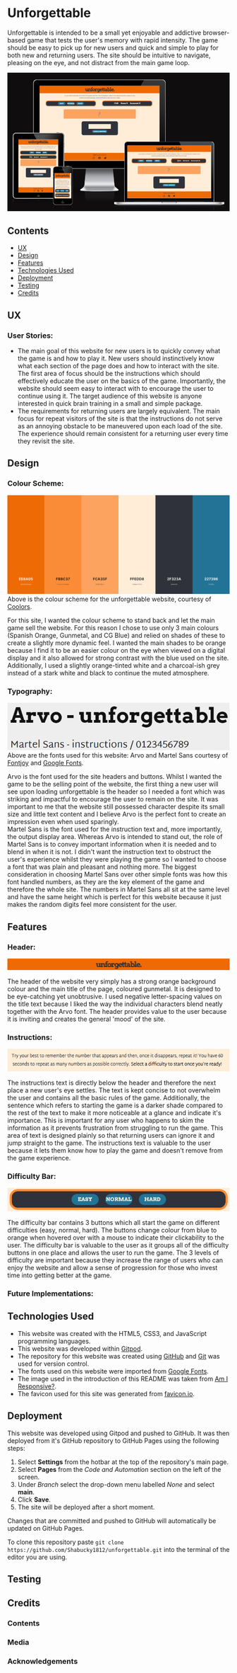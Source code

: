 # Unforgettable
Unforgettable is intended to be a small yet enjoyable and addictive browser-based game that tests the user's memory with rapid intensity. The game should be easy to pick up for new users and quick and simple to play for both new and returning users. The site should be intuitive to navigate, pleasing on the eye, and not distract from the main game loop.

![Am I Responsive image depicting the unforgettable website adapting to multiple screen sizes](assets/images/amiresponsive-unforgettable.png)
## Contents
- [UX](#ux)  
- [Design](#design)  
- [Features](#features)  
- [Technologies Used](#technologies-used)  
- [Deployment](#deployment)  
- [Testing](#testing)  
- [Credits](#credits)  

## UX
### User Stories:  
- The main goal of this website for new users is to quickly convey what the game is and how to play it. New users should instinctively know what each section of the page does and how to interact with the site. The first area of focus should be the instructions which should effectively educate the user on the basics of the game. Importantly, the website should seem easy to interact with to encourage the user to continue using it. The target audience of this website is anyone interested in quick brain training in a small and simple package.
- The requirements for returning users are largely equivalent. The main focus for repeat visitors of the site is that the instructions do not serve as an annoying obstacle to be maneuvered upon each load of the site. The experience should remain consistent for a returning user every time they revisit the site.

## Design
### Colour Scheme:
![Coolors colour palette for the unforgettable website.](assets/images/coolors-unforgettable.png)
Above is the colour scheme for the unforgettable website, courtesy of [Coolors](https://coolors.co/).  

For this site, I wanted the colour scheme to stand back and let the main game sell the website. For this reason I chose to use only 3 main colours (Spanish Orange, Gunmetal, and CG Blue) and relied on shades of these to create a slightly more dynamic feel. I wanted the main shades to be orange because I find it to be an easier colour on the eye when viewed on a digital display and it also allowed for strong contrast with the blue used on the site. Additionally, I used a slightly orange-tinted white and a charcoal-ish grey instead of a stark white and black to continue the muted atmosphere.

### Typography:
![Example text for both fonts used on the unforgettable website: Arvo and Martel Sans.](assets/images/unforgettable-fonts.png)  
Above are the fonts used for this website: Arvo and Martel Sans courtesy of [Fontjoy](https://fontjoy.com/) and [Google Fonts](https://fonts.google.com/).

Arvo is the font used for the site headers and buttons. Whilst I wanted the game to be the selling point of the website, the first thing a new user will see upon loading unforgettable is the header so I needed a font which was striking and impactful to encourage the user to remain on the site. It was important to me that the website still possessed character despite its small size and little text content and I believe Arvo is the perfect font to create an impression even when used sparingly.  
Martel Sans is the font used for the instruction text and, more importantly, the output display area. Whereas Arvo is intended to stand out, the role of Martel Sans is to convey important information when it is needed and to blend in when it is not. I didn't want the instruction text to obstruct the user's experience whilst they were playing the game so I wanted to choose a font that was plain and pleasant and nothing more. The biggest consideration in choosing Martel Sans over other simple fonts was how this font handled numbers, as they are the key element of the game and therefore the whole site. The numbers in Martel Sans all sit at the same level and have the same height which is perfect for this website because it just makes the random digits feel more consistent for the user.

## Features
### Header:
![Header of unforgettable website](assets/images/unforgettable-header.png)  

The header of the website very simply has a strong orange background colour and the main title of the page, coloured gunmetal. It is designed to be eye-catching yet unobtrusive. I used negative letter-spacing values on the title text because I liked the way the individual characters blend neatly together with the Arvo font. The header provides value to the user because it is inviting and creates the general 'mood' of the site.

### Instructions:
![Instructions text on the unforgettable website](assets/images/unforgettable-instructions.png)  

The instructions text is directly below the header and therefore the next place a new user's eye settles. The text is kept concise to not overwhelm the user and contains all the basic rules of the game. Additionally, the sentence which refers to starting the game is a darker shade compared to the rest of the text to make it more noticeable at a glance and indicate it's importance. This is important for any user who happens to skim the information as it prevents frustration from struggling to run the game. This area of text is designed plainly so that returning users can ignore it and jump straight to the game. The instructions text is valuable to the user because it lets them know how to play the game and doesn't remove from the game experience.

### Difficulty Bar:
![Difficulty bar on the unforgettable website](assets/images/unforgettable-difficulty-bar.png)  

The difficulty bar contains 3 buttons which all start the game on different difficulties (easy, normal, hard). The buttons change colour from blue to orange when hovered over with a mouse to indicate their clickability to the user. The difficulty bar is valuable to the user as it groups all of the difficulty buttons in one place and allows the user to run the game. The 3 levels of difficulty are important because they increase the range of users who can enjoy the website and allow a sense of progression for those who invest time into getting better at the game.

### Future Implementations:

## Technologies Used

- This website was created with the HTML5, CSS3, and JavaScript programming languages.  
- This website was developed within [Gitpod](https://www.gitpod.io/).  
- The repository for this website was created using [GitHub](https://github.com/) and [Git](https://git-scm.com/) was used for version control.  
- The fonts used on this website were imported from [Google Fonts](https://fonts.google.com/about).  
- The image used in the introduction of this README was taken from [Am I Responsive?](https://ui.dev/amiresponsive).  
- The favicon used for this site was generated from [favicon.io](https://favicon.io/).

## Deployment

This website was developed using Gitpod and pushed to GitHub. It was then deployed from it's GitHub repository to GitHub Pages using the following steps:  
1. Select **Settings** from the hotbar at the top of the repository's main page.
2. Select **Pages** from the _Code and Automation_ section on the left of the screen.
3. Under _Branch_ select the drop-down menu labelled _None_ and select **main**.
4. Click **Save**.
5. The site will be deployed after a short moment.  

Changes that are committed and pushed to GitHub will automatically be updated on GitHub Pages.

To clone this repository paste `git clone https://github.com/Shabucky1812/unforgettable.git` into the terminal of the editor you are using.  

## Testing  

## Credits
### Contents  
  
### Media  

### Acknowledgements  
